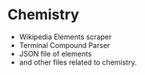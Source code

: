 # Chemistry

* Wikipedia Elements scraper
* Terminal Compound Parser
* JSON file of elements
* and other files related to chemistry.
